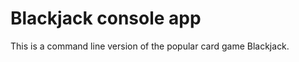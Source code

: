 <h1>Blackjack console app</h1>

<p>This is a command line version of the popular card game Blackjack.</p>
